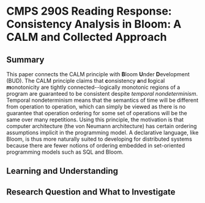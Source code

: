# CMPS 290S Reading Response: Consistency Analysis in Bloom: A CALM and Collected Approach

## Summary
This paper connects the CALM principle with **B**loom **U**nder **D**evelopment (BUD). The CALM principle claims that **c**onsistency **a**nd **l**ogical **m**onotonicity are tightly connected--logically monotonic regions of a program are guaranteed to be consistent despite *temporal nondeterminism*. Temporal nondeterminism means that the semantics of time will be different from operation to operation, which can simply be viewed as there is no guarantee that operation ordering for some set of operations will be the same over many repetitions. Using this principle, the motivation is that computer architecture (the von Neumann architecture) has certain ordering assumptions implicit in the programming model. A declarative language, like Bloom, is thus more naturally suited to developing for distributed systems because there are fewer notions of ordering embedded in set-oriented programming models such as SQL and Bloom.

## Learning and Understanding



## Research Question and What to Investigate
